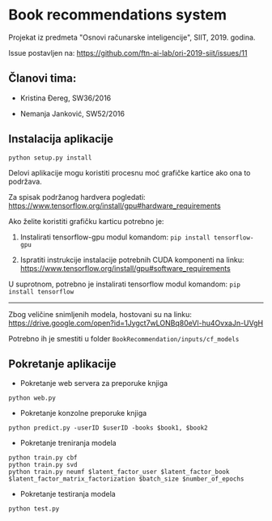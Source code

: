 # Book recommendations system
Projekat iz predmeta "Osnovi računarske inteligencije", SIIT, 2019. godina.

Issue postavljen na: https://github.com/ftn-ai-lab/ori-2019-siit/issues/11

## Članovi tima:
* Kristina Đereg, SW36/2016

* Nemanja Janković, SW52/2016

## Instalacija aplikacije
```
python setup.py install
```

Delovi aplikacije mogu koristiti procesnu moć grafičke kartice ako ona to podržava.

Za spisak podržanog hardvera pogledati: https://www.tensorflow.org/install/gpu#hardware_requirements

Ako želite koristiti grafičku karticu potrebno je:
 
1. Instalirati tensorflow-gpu modul komandom:  ```pip install tensorflow-gpu ```

2. Ispratiti instrukcije instalacije potrebnih CUDA komponenti na linku: https://www.tensorflow.org/install/gpu#software_requirements

U suprotnom, potrebno je instalirati tensorflow modul komandom:  ```pip install tensorflow ```

------

Zbog veličine snimljenih modela, hostovani su na linku: https://drive.google.com/open?id=1Jygct7wLONBq80eVl-hu4OvxaJn-UVgH

Potrebno ih je smestiti u folder ```BookRecommendation/inputs/cf_models```


## Pokretanje aplikacije

* Pokretanje web servera za preporuke knjiga
```
python web.py
```

* Pokretanje konzolne preporuke knjiga
```
python predict.py -userID $userID -books $book1, $book2
```

* Pokretanje treniranja modela
```
python train.py cbf
python train.py svd
python train.py neumf $latent_factor_user $latent_factor_book $latent_factor_matrix_factorization $batch_size $number_of_epochs
```

* Pokretanje testiranja modela
```
python test.py
```

